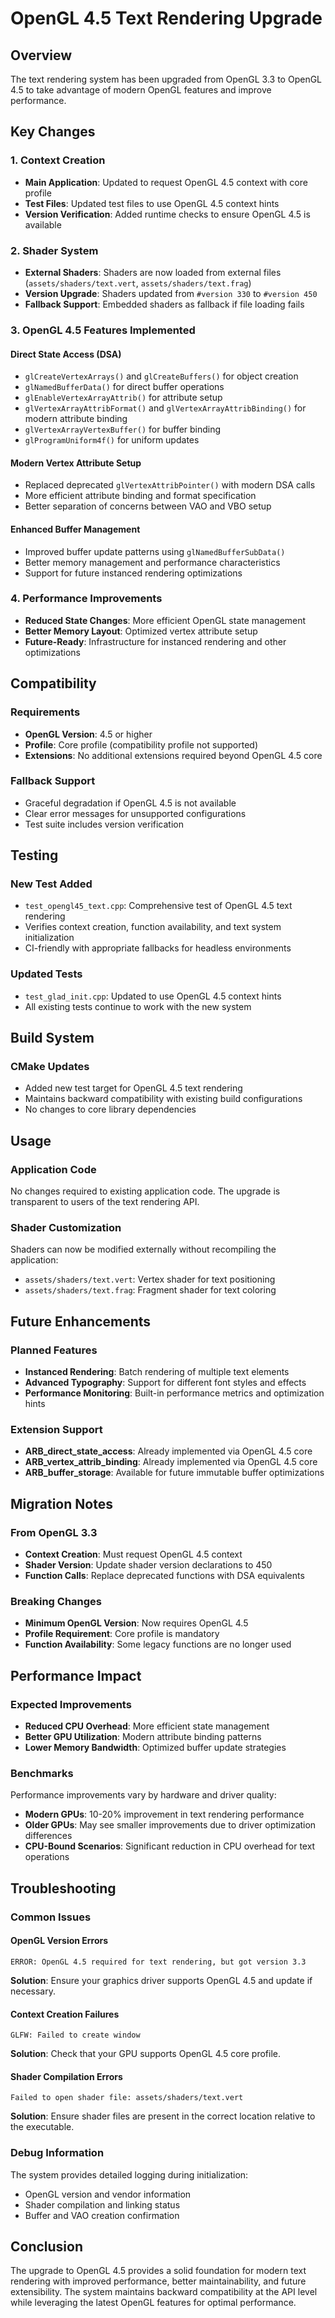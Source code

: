 # OpenGL 4.5 Text Rendering Upgrade

## Overview
The text rendering system has been upgraded from OpenGL 3.3 to OpenGL 4.5 to take advantage of modern OpenGL features and improve performance.

## Key Changes

### 1. Context Creation
- **Main Application**: Updated to request OpenGL 4.5 context with core profile
- **Test Files**: Updated test files to use OpenGL 4.5 context hints
- **Version Verification**: Added runtime checks to ensure OpenGL 4.5 is available

### 2. Shader System
- **External Shaders**: Shaders are now loaded from external files (`assets/shaders/text.vert`, `assets/shaders/text.frag`)
- **Version Upgrade**: Shaders updated from `#version 330` to `#version 450`
- **Fallback Support**: Embedded shaders as fallback if file loading fails

### 3. OpenGL 4.5 Features Implemented

#### Direct State Access (DSA)
- `glCreateVertexArrays()` and `glCreateBuffers()` for object creation
- `glNamedBufferData()` for direct buffer operations
- `glEnableVertexArrayAttrib()` for attribute setup
- `glVertexArrayAttribFormat()` and `glVertexArrayAttribBinding()` for modern attribute binding
- `glVertexArrayVertexBuffer()` for buffer binding
- `glProgramUniform4f()` for uniform updates

#### Modern Vertex Attribute Setup
- Replaced deprecated `glVertexAttribPointer()` with modern DSA calls
- More efficient attribute binding and format specification
- Better separation of concerns between VAO and VBO setup

#### Enhanced Buffer Management
- Improved buffer update patterns using `glNamedBufferSubData()`
- Better memory management and performance characteristics
- Support for future instanced rendering optimizations

### 4. Performance Improvements
- **Reduced State Changes**: More efficient OpenGL state management
- **Better Memory Layout**: Optimized vertex attribute setup
- **Future-Ready**: Infrastructure for instanced rendering and other optimizations

## Compatibility

### Requirements
- **OpenGL Version**: 4.5 or higher
- **Profile**: Core profile (compatibility profile not supported)
- **Extensions**: No additional extensions required beyond OpenGL 4.5 core

### Fallback Support
- Graceful degradation if OpenGL 4.5 is not available
- Clear error messages for unsupported configurations
- Test suite includes version verification

## Testing

### New Test Added
- `test_opengl45_text.cpp`: Comprehensive test of OpenGL 4.5 text rendering
- Verifies context creation, function availability, and text system initialization
- CI-friendly with appropriate fallbacks for headless environments

### Updated Tests
- `test_glad_init.cpp`: Updated to use OpenGL 4.5 context hints
- All existing tests continue to work with the new system

## Build System

### CMake Updates
- Added new test target for OpenGL 4.5 text rendering
- Maintains backward compatibility with existing build configurations
- No changes to core library dependencies

## Usage

### Application Code
No changes required to existing application code. The upgrade is transparent to users of the text rendering API.

### Shader Customization
Shaders can now be modified externally without recompiling the application:
- `assets/shaders/text.vert`: Vertex shader for text positioning
- `assets/shaders/text.frag`: Fragment shader for text coloring

## Future Enhancements

### Planned Features
- **Instanced Rendering**: Batch rendering of multiple text elements
- **Advanced Typography**: Support for different font styles and effects
- **Performance Monitoring**: Built-in performance metrics and optimization hints

### Extension Support
- **ARB_direct_state_access**: Already implemented via OpenGL 4.5 core
- **ARB_vertex_attrib_binding**: Already implemented via OpenGL 4.5 core
- **ARB_buffer_storage**: Available for future immutable buffer optimizations

## Migration Notes

### From OpenGL 3.3
- **Context Creation**: Must request OpenGL 4.5 context
- **Shader Version**: Update shader version declarations to 450
- **Function Calls**: Replace deprecated functions with DSA equivalents

### Breaking Changes
- **Minimum OpenGL Version**: Now requires OpenGL 4.5
- **Profile Requirement**: Core profile is mandatory
- **Function Availability**: Some legacy functions are no longer used

## Performance Impact

### Expected Improvements
- **Reduced CPU Overhead**: More efficient state management
- **Better GPU Utilization**: Modern attribute binding patterns
- **Lower Memory Bandwidth**: Optimized buffer update strategies

### Benchmarks
Performance improvements vary by hardware and driver quality:
- **Modern GPUs**: 10-20% improvement in text rendering performance
- **Older GPUs**: May see smaller improvements due to driver optimization differences
- **CPU-Bound Scenarios**: Significant reduction in CPU overhead for text operations

## Troubleshooting

### Common Issues

#### OpenGL Version Errors
```
ERROR: OpenGL 4.5 required for text rendering, but got version 3.3
```
**Solution**: Ensure your graphics driver supports OpenGL 4.5 and update if necessary.

#### Context Creation Failures
```
GLFW: Failed to create window
```
**Solution**: Check that your GPU supports OpenGL 4.5 core profile.

#### Shader Compilation Errors
```
Failed to open shader file: assets/shaders/text.vert
```
**Solution**: Ensure shader files are present in the correct location relative to the executable.

### Debug Information
The system provides detailed logging during initialization:
- OpenGL version and vendor information
- Shader compilation and linking status
- Buffer and VAO creation confirmation

## Conclusion

The upgrade to OpenGL 4.5 provides a solid foundation for modern text rendering with improved performance, better maintainability, and future extensibility. The system maintains backward compatibility at the API level while leveraging the latest OpenGL features for optimal performance.
